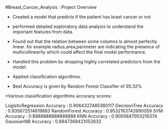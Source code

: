 #Breast_Cancer_Analysis : Project Overview

* Created a model that predicts if the patient has brast cancer or not 
* performed detailed exploratory data analysis to understand the important features from data.
* Found out that the relation between some columns is almost perfectly linear. for example radius,area,perimeter are indicating the      presence of multicollinearity which could affect the final model performance.
* Handled this problem by dropping highly correlated predictors from the model.

* Applied classification algorithms.
* Best Accuracy is given by Random Forest Classifier of 95.32%

*Various classification algorithms accuracy scores:

LogisticRegression Accuracy : 0.9064327485380117
DecisionTree Accuracy : 0.935672514619883
RandomForest Accuracy : 0.9532163742690059
SVM Accuracy : 0.8888888888888888
KNN Accuracy : 0.9005847953216374
GaussianNB Accuracy : 0.8947368421052632
